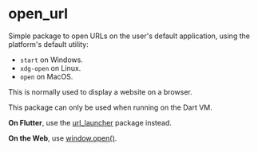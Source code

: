 # open_url

Simple package to open URLs on the user's default application, using the platform's default utility:

* `start` on Windows.
* `xdg-open` on Linux.
* `open` on MacOS.

This is normally used to display a website on a browser.

This package can only be used when running on the Dart VM.

**On Flutter**, use the [url_launcher](https://pub.dev/packages/url_launcher) package instead.

**On the Web**, use [window.open()](https://api.dartlang.org/stable/dart-html/Window/open.html). 
